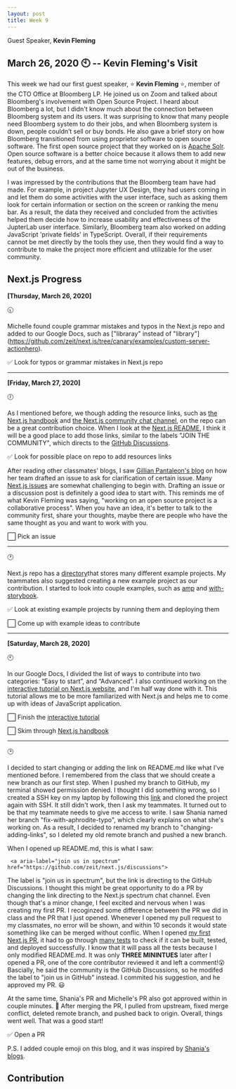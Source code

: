 ```yaml
---
layout: post
title: Week 9
---
```

Guest Speaker, **Kevin Fleming**


**March 26, 2020** :clock10:  -- Kevin Fleming's Visit
---
This week we had our first guest speaker, :star: **Kevin Fleming** :star:, member of the CTO Office at Bloomberg LP. He joined us on Zoom and talked about Bloomberg's involvement with Open Source Project. I heard about Bloomberg a lot, but I didn't know much about the connection between Bloomberg system and its users. It was surprising to know that many people need Bloomberg system to do their jobs, and when Bloomberg system is down, people couldn’t sell or buy bonds. He also gave a brief story on how Bloomberg transitioned from using proprietor software to open source software. The first open source project that they worked on is [Apache Solr]( https://lucene.apache.org/solr/). Open source software is a better choice because it allows them to add new features, debug errors, and at the same time not worrying about it might be out of the business. 

I was impressed by the contributions that the Bloomberg team have had made. For example, in project Jupyter UX Design, they had users coming in and let them do some activities with the user interface, such as asking them look for certain information or section on the screen or ranking the menu bar. As a result, the data they received and concluded from the activities helped them decide how to increase usability and effectiveness of the JupterLab user interface. Similarly, Bloomberg team also worked on adding JavaScript 'private fields' in TypeScript. Overall, if their requirements cannot be met directly by the tools they use, then they would find a way to contribute to make the project more efficient and utilizable for the user community. 


Next.js Progress
---
**[Thursday, March 26, 2020]**

 :clock930:

Michelle found couple grammar mistakes and typos in the Next.js repo and added to our Google Docs, such as ["libraray" instead of "library"] (https://github.com/zeit/next.js/tree/canary/examples/custom-server-actionhero). 

:white_check_mark: Look for typos or grammar mistakes in Next.js repo

---

**[Friday, March 27, 2020]**

 :clock7:

As I mentioned before, we though adding the resource links, such as [the Next.js handbook](https://www.freecodecamp.org/news/the-next-js-handbook/) and [the Next.js community chat channel](https://spectrum.chat/next-js?tab=posts), on the repo can be a great contribution choice. When I look at the [Next.js README](https://github.com/zeit/next.js/blob/canary/packages/next/README.md), I think it will be a good place to add those links, similar to the labels "JOIN THE COMMUNITY", which directs to the [GitHub Discussions](https://github.com/zeit/next.js/discussions). 

 :white_check_mark: Look for possible place on repo to add resources links

After reading other classmates' blogs, I saw [Gillian Pantaleon's blog](https://github.com/hunter-college-ossd-spr-2020/gillybytes-weekly/blob/gh-pages/_posts/2020-03-22-week08.md) on how her team drafted an issue to ask for clarification of certain issue. Many [Next.js issues](https://github.com/zeit/next.js/issues) are somewhat challenging to begin with. Drafting an issue or a discussion post is definitely a good idea to start with. This reminds me of what Kevin Fleming was saying, "working on an open source project is a collaborative process". When you have an idea, it's better to talk to the community first, share your thoughts, maybe there are people who have the same thought as you and want to work with you.

 :white_large_square: Pick an issue 

---

:clock1:

Next.js repo has a [directory](https://github.com/zeit/next.js/tree/canary/examples)that stores many different example projects. My teammates also suggested creating a new example project as our contribution. I started to look into couple examples, such as [amp](https://github.com/zeit/next.js/tree/canary/examples/amp) and [with-storybook](https://github.com/zeit/next.js/tree/canary/examples/with-storybook). 

 :white_check_mark: Look at existing example projects by running them and deploying them

 :white_large_square: Come up with example ideas to contribute

---

**[Saturday, March 28, 2020]**

:clock10:

In our Google Docs, I divided the list of ways to contribute into two categories: “Easy to start”, and “Advanced”. I also continued working on the [interactive tutorial on Next.js website](https://nextjs.org/learn/basics/getting-started), and I'm half way done with it. This tutorial allows me to be more familiarized with Next.js and helps me to come up with ideas of JavaScript application.

 :white_large_square: Finish the [interactive tutorial](https://nextjs.org/learn/basics/getting-started)

 :white_large_square: Skim through [Next.js handbook](https://www.freecodecamp.org/news/the-next-js-handbook/)

---

 :clock2:

I decided to start changing or adding the link on README.md like what I've mentioned before. I remembered from the class that we should create a new branch as our first step. When I pushed my branch to GitHub, my terminal showed permission denied. I thought I did something wrong, so I created a SSH key on my laptop by following this [link](https://help.github.com/en/enterprise/2.15/user/articles/generating-a-new-ssh-key-and-adding-it-to-the-ssh-agent) and cloned the project again with SSH. It still didn't work, then I ask my teammates. It turned out to be that my teammate needs to give me access to write. I saw Shania named her branch "fix-with-aphrodite-typo", which clearly explains on what she's working on. As a result, I decided to renamed my branch to "changing-adding-links", so I deleted my old remote branch and pushed a new branch.

When I opened up README.md, this is what I saw:
```
 <a aria-label="join us in spectrum" href="https://github.com/zeit/next.js/discussions">
```
The label is "join us in spectrum", but the link is directing to the GitHub Discussions. I thought this might be great opportunity to do a PR by changing the link directing to the Next.js spectrum chat channel. Even though that's a minor change, I feel excited and nervous when I was creating my first PR. I recoginzed some difference between the PR we did in class and the PR that I just opened. Whenever I opened my pull request to my classmates, no error will be shown, and within 10 seconds it would state something like can be merged without conflic. When I opened [my first Next.js PR](https://github.com/zeit/next.js/pull/11434), it had to go through [many tests](https://github.com/zeit/next.js/pull/11434/checks) to check if it can be built, tested, and deployed successfully. I know that it will pass all the tests because I only modified README.md. It was only **THREE MININTUES** later after I opened a PR, one of the core contributor reviewed it and left a comment!:open_mouth: Bascially, he said the community is the GitHub Discussions, so he modifed the label to "join us in GitHub" instead. I commited his suggestion, and he approved my PR. :smiley: 

At the same time, Shania's PR and Michelle's PR also got approved within in couple minutes. :clap: After merging the PR, I pulled from upstream, fixed merge conflict, deleted remote branch, and pushed back to origin. Overall, things went well. That was a good start! 

 :white_check_mark: Open a PR

P.S. I added couple emoji on this blog, and it was inspired by [Shania's blogs](https://hunter-college-ossd-spr-2020.github.io/sdhani-weekly/).

Contribution
---





